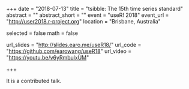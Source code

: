 +++
date = "2018-07-13"
title = "tsibble: The 15th time series standard"
abstract = ""
abstract_short = ""
event = "useR! 2018"
event_url = "http://user2018.r-project.org"
location = "Brisbane, Australia"

selected = false
math = false

url_slides = "http://slides.earo.me/useR18/"
url_code = "https://github.com/earowang/useR18"
url_video = "https://youtu.be/v6yRmbulxUM"

+++

It is a contributed talk.
